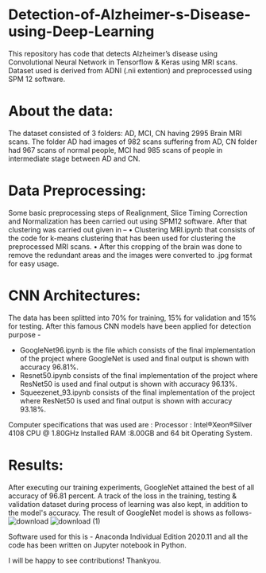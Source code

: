 # Detection-of-Alzheimer-s-Disease-using-Deep-Learning
 
This repository has code that detects Alzheimer’s disease using Convolutional Neural Network in Tensorflow & Keras using MRI scans.
Dataset used is derived from ADNI (.nii extention) and preprocessed using SPM 12 software. 
# About the data:
The dataset consisted of 3 folders: AD, MCI, CN having 2995 Brain MRI scans. The folder AD had images of 982 scans suffering from AD, CN folder had 967 scans of normal people, MCI had 985 scans of people in intermediate stage between AD and CN.
# Data Preprocessing:  
Some basic preprocessing steps of Realignment, Slice Timing Correction and Normalization has been carried out using SPM12 software. After that clustering was carried out given in –
•	Clustering MRI.ipynb that consists of the code for k-means clustering that has been used for clustering the preprocessed MRI scans.
•	After this cropping of the brain was done to remove the redundant areas and the images were converted to .jpg format for easy usage.
# CNN Architectures:
The data has been splitted into 70% for training, 15% for validation and 15% for testing. After this famous CNN models have been applied for detection purpose - 

* GoogleNet96.ipynb is the file which consists of the final implementation of the project where GoogleNet is used and final output is shown with accuracy 96.81%.
*	Resnet50.ipynb consists of the final implementation of the project where ResNet50  is used and final output is shown with accuracy 96.13%.
*	Squeezenet_93.ipynb consists of the final implementation of the project where ResNet50  is used and final output is shown with accuracy 93.18%.

Computer specifications that was used are : 
Processor : Intel®Xeon®Silver 4108 CPU @ 1.80GHz
Installed RAM :8.00GB and 64 bit Operating System.
# Results:
After executing our training experiments, GoogleNet attained the best of all accuracy of 96.81 percent. A track of the loss in the training,
testing & validation dataset during process of learning was also kept, in addition to the model's accuracy. The result of GoogleNet model is shows as follows-
![download](https://user-images.githubusercontent.com/68949970/164007718-7f629e3f-7dc7-4e8c-9fb3-aad9587aebb8.png)
![download (1)](https://user-images.githubusercontent.com/68949970/164008254-57132513-d27e-4df5-b253-d4dd92d3b306.png)


Software used for this is - Anaconda Individual Edition 2020.11 and all the code has been written on Jupyter notebook in Python.

I will be happy to see contributions!
Thankyou.

